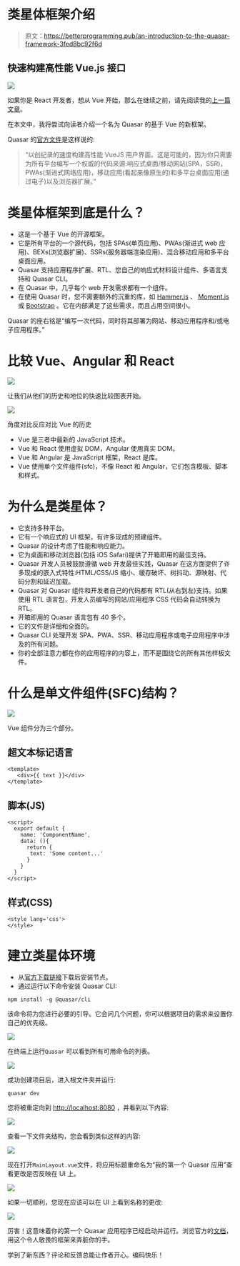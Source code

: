 # 类星体框架介绍

> 原文：<https://betterprogramming.pub/an-introduction-to-the-quasar-framework-3fed8bc92f6d>

## 快速构建高性能 Vue.js 接口

![](img/100f78c91a4ae842b7e96ad635e1dd7d.png)

如果你是 React 开发者，想从 Vue 开始，那么在继续之前，请先阅读我的[上一篇文章](https://medium.com/better-programming/a-journey-from-react-to-vue-js-cec3ba44c377)。

在本文中，我将尝试向读者介绍一个名为 Quasar 的基于 Vue 的新框架。

Quasar 的[官方文件](https://quasar.dev/)是这样说的:

> “以创纪录的速度构建高性能 VueJS 用户界面。这是可能的，因为你只需要为所有平台编写一个权威的代码来源:响应式桌面/移动网站(SPA，SSR)，PWAs(渐进式网络应用)，移动应用(看起来像原生的)和多平台桌面应用(通过电子)以及浏览器扩展。”

# 类星体框架到底是什么？

*   这是一个基于 Vue 的开源框架。
*   它是所有平台的一个源代码，包括 SPAs(单页应用)、PWAs(渐进式 web 应用)、BEXs(浏览器扩展)、SSRs(服务器端渲染应用)、混合移动应用和多平台桌面应用。
*   Quasar 支持应用程序扩展、RTL、您自己的响应式材料设计组件、多语言支持和 Quasar CLI。
*   在 Quasar 中，几乎每个 web 开发需求都有一个组件。
*   在使用 Quasar 时，您不需要额外的沉重的库，如 [Hammer.js](https://hammerjs.github.io/) 、 [Moment.js](https://momentjs.com/) 或 [Bootstrap](https://getbootstrap.com/) 。它在内部满足了这些需求，而且占用空间很小。

Quasar 的座右铭是“编写一次代码，同时将其部署为网站、移动应用程序和/或电子应用程序。”

# 比较 Vue、Angular 和 React

![](img/13752757990fdccb2881323e6a315ccb.png)

让我们从他们的历史和地位的快速比较图表开始。

![](img/863d6a8d445b51a98e16da439aefdb1d.png)

角度对比反应对比 Vue 的历史

*   Vue 是三者中最新的 JavaScript 技术。
*   Vue 和 React 使用虚拟 DOM，Angular 使用真实 DOM。
*   Vue 和 Angular 是 JavaScript 框架，React 是库。
*   Vue 使用单个文件组件(sfc)，不像 React 和 Angular，它们包含模板、脚本和样式。

# 为什么是类星体？

*   它支持多种平台。
*   它有一个响应式的 UI 框架，有许多现成的预建组件。
*   Quasar 的设计考虑了性能和响应能力。
*   它为桌面和移动浏览器(包括 iOS Safari)提供了开箱即用的最佳支持。
*   Quasar 开发人员被鼓励遵循 web 开发最佳实践，Quasar 在这方面提供了许多现成的嵌入式特性:HTML/CSS/JS 缩小、缓存破坏、树抖动、源映射、代码分割和延迟加载。
*   Quasar 对 Quasar 组件和开发者自己的代码都有 RTL(从右到左)支持。如果使用 RTL 语言包，开发人员编写的网站/应用程序 CSS 代码会自动转换为 RTL。
*   开箱即用的 Quasar 语言包有 40 多个。
*   它的文件是详细和全面的。
*   Quasar CLI 处理开发 SPA、PWA、SSR、移动应用程序或电子应用程序中涉及的所有问题。
*   你的全部注意力都在你的应用程序的内容上，而不是围绕它的所有其他样板文件。

# 什么是单文件组件(SFC)结构？

![](img/407e880cee7fbb4704041ac1a9b0922e.png)

Vue 组件分为三个部分。

## 超文本标记语言

```
<template>
   <div>{{ text }}</div>
</template>
```

## 脚本(JS)

```
<script>
  export default {
    name: 'ComponentName',
    data: (){
      return {
       text: 'Some content...'
      }    
    }
  }
</script>
```

## 样式(CSS)

```
<style lang='css'>
</style>
```

# 建立类星体环境

*   从[官方下载链接](https://nodejs.org/en/download/)下载后安装节点。
*   通过运行以下命令安装 Quasar CLI:

```
npm install -g @quasar/cli
```

该命令将为您进行必要的引导。它会问几个问题，你可以根据项目的需求来设置你自己的优先级。

![](img/92b7a6dd635121959f5a118fa7e9284b.png)

在终端上运行`Quasar` 可以看到所有可用命令的列表。

![](img/1dde99eb85ab2a339476e6622c921da3.png)

成功创建项目后，进入根文件夹并运行:

```
quasar dev
```

您将被重定向到 [http://localhost:8080](http://localhost:8000) ，并看到以下内容:

![](img/abf900816a7b3145503f8358557b6056.png)

查看一下文件夹结构，您会看到类似这样的内容:

![](img/d0cde75816222362fd0ce50dfad0957f.png)

现在打开`MainLayout.vue`文件，将应用标题重命名为“我的第一个 Quasar 应用”查看更改是否反映在 UI 上。

![](img/0c54ef5a1ddf5de00ebb871c04312545.png)

如果一切顺利，您现在应该可以在 UI 上看到名称的更改:

![](img/0b9128d72786335c55c07b8a13e349b9.png)

厉害！这意味着你的第一个 Quasar 应用程序已经启动并运行。浏览官方的[文档](https://quasar.dev/start/pick-quasar-flavour)，用这个令人敬畏的框架来弄脏你的手。

学到了新东西？评论和反馈总能让作者开心。编码快乐！